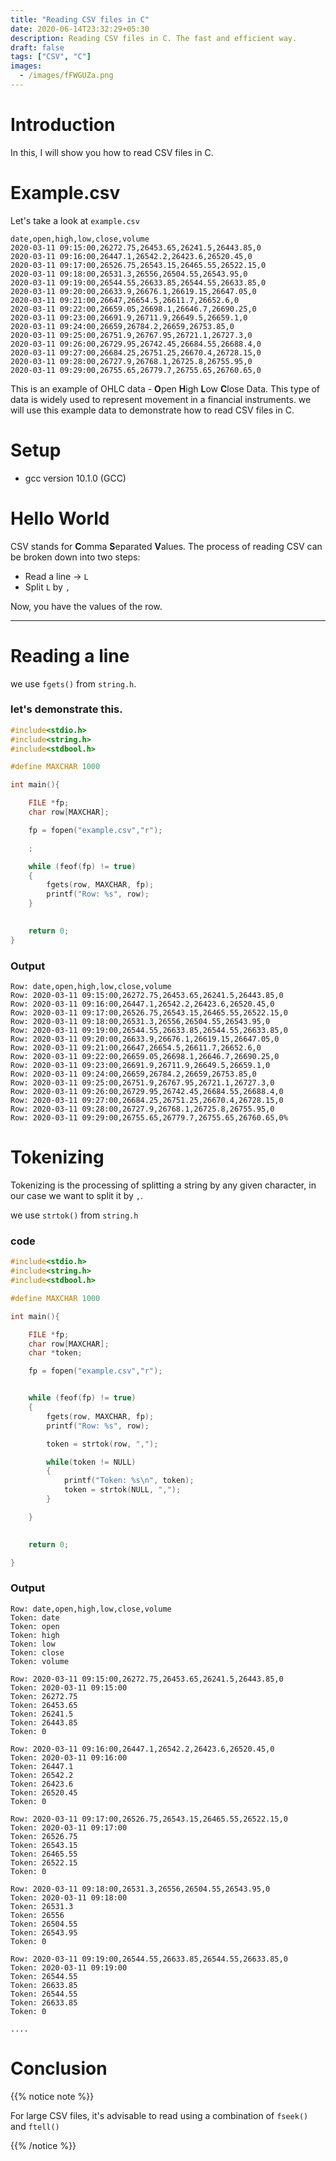 ```yaml
---
title: "Reading CSV files in C"
date: 2020-06-14T23:32:29+05:30
description: Reading CSV files in C. The fast and efficient way.
draft: false
tags: ["CSV", "C"]
images:
  - /images/fFWGUZa.png
---
```



# Introduction

In this, I will show you how to read CSV files in C.

# Example.csv

Let's take a look at `example.csv`

```csv
date,open,high,low,close,volume
2020-03-11 09:15:00,26272.75,26453.65,26241.5,26443.85,0
2020-03-11 09:16:00,26447.1,26542.2,26423.6,26520.45,0
2020-03-11 09:17:00,26526.75,26543.15,26465.55,26522.15,0
2020-03-11 09:18:00,26531.3,26556,26504.55,26543.95,0
2020-03-11 09:19:00,26544.55,26633.85,26544.55,26633.85,0
2020-03-11 09:20:00,26633.9,26676.1,26619.15,26647.05,0
2020-03-11 09:21:00,26647,26654.5,26611.7,26652.6,0
2020-03-11 09:22:00,26659.05,26698.1,26646.7,26690.25,0
2020-03-11 09:23:00,26691.9,26711.9,26649.5,26659.1,0
2020-03-11 09:24:00,26659,26784.2,26659,26753.85,0
2020-03-11 09:25:00,26751.9,26767.95,26721.1,26727.3,0
2020-03-11 09:26:00,26729.95,26742.45,26684.55,26688.4,0
2020-03-11 09:27:00,26684.25,26751.25,26670.4,26728.15,0
2020-03-11 09:28:00,26727.9,26768.1,26725.8,26755.95,0
2020-03-11 09:29:00,26755.65,26779.7,26755.65,26760.65,0
```

This is an example of OHLC data - **O**pen **H**igh **L**ow **C**lose Data. This type of data is widely used to represent movement in a financial instruments. we will use this example data to demonstrate how to read CSV files in C.

# Setup

* gcc version 10.1.0 (GCC)

# Hello World

CSV stands for **C**omma **S**eparated **V**alues.
The process of reading CSV can be broken down into two steps:

* Read a line -> `L`
* Split `L` by `,`

Now, you have the values of the row.

---

# Reading a line

we use `fgets()` from `string.h`.


### let's demonstrate this.

```c
#include<stdio.h>
#include<string.h>
#include<stdbool.h>

#define MAXCHAR 1000

int main(){

    FILE *fp;
    char row[MAXCHAR];

    fp = fopen("example.csv","r");

    ;

    while (feof(fp) != true)
    {
        fgets(row, MAXCHAR, fp);
        printf("Row: %s", row);
    }
    

    return 0;
}

```


### Output

```output
Row: date,open,high,low,close,volume
Row: 2020-03-11 09:15:00,26272.75,26453.65,26241.5,26443.85,0
Row: 2020-03-11 09:16:00,26447.1,26542.2,26423.6,26520.45,0
Row: 2020-03-11 09:17:00,26526.75,26543.15,26465.55,26522.15,0
Row: 2020-03-11 09:18:00,26531.3,26556,26504.55,26543.95,0
Row: 2020-03-11 09:19:00,26544.55,26633.85,26544.55,26633.85,0
Row: 2020-03-11 09:20:00,26633.9,26676.1,26619.15,26647.05,0
Row: 2020-03-11 09:21:00,26647,26654.5,26611.7,26652.6,0
Row: 2020-03-11 09:22:00,26659.05,26698.1,26646.7,26690.25,0
Row: 2020-03-11 09:23:00,26691.9,26711.9,26649.5,26659.1,0
Row: 2020-03-11 09:24:00,26659,26784.2,26659,26753.85,0
Row: 2020-03-11 09:25:00,26751.9,26767.95,26721.1,26727.3,0
Row: 2020-03-11 09:26:00,26729.95,26742.45,26684.55,26688.4,0
Row: 2020-03-11 09:27:00,26684.25,26751.25,26670.4,26728.15,0
Row: 2020-03-11 09:28:00,26727.9,26768.1,26725.8,26755.95,0
Row: 2020-03-11 09:29:00,26755.65,26779.7,26755.65,26760.65,0%   
```

# Tokenizing

Tokenizing is the processing of splitting a string by any given character, in our case we want to split it by `,`.

we use `strtok()` from `string.h`

### code

```c
#include<stdio.h>
#include<string.h>
#include<stdbool.h>

#define MAXCHAR 1000

int main(){

    FILE *fp;
    char row[MAXCHAR];
    char *token;

    fp = fopen("example.csv","r");


    while (feof(fp) != true)
    {
        fgets(row, MAXCHAR, fp);
        printf("Row: %s", row);

        token = strtok(row, ",");

        while(token != NULL)
        {
            printf("Token: %s\n", token);
            token = strtok(NULL, ",");
        }

    }
    

    return 0;

}
```

### Output

```output
Row: date,open,high,low,close,volume
Token: date
Token: open
Token: high
Token: low
Token: close
Token: volume

Row: 2020-03-11 09:15:00,26272.75,26453.65,26241.5,26443.85,0
Token: 2020-03-11 09:15:00
Token: 26272.75
Token: 26453.65
Token: 26241.5
Token: 26443.85
Token: 0

Row: 2020-03-11 09:16:00,26447.1,26542.2,26423.6,26520.45,0
Token: 2020-03-11 09:16:00
Token: 26447.1
Token: 26542.2
Token: 26423.6
Token: 26520.45
Token: 0

Row: 2020-03-11 09:17:00,26526.75,26543.15,26465.55,26522.15,0
Token: 2020-03-11 09:17:00
Token: 26526.75
Token: 26543.15
Token: 26465.55
Token: 26522.15
Token: 0

Row: 2020-03-11 09:18:00,26531.3,26556,26504.55,26543.95,0
Token: 2020-03-11 09:18:00
Token: 26531.3
Token: 26556
Token: 26504.55
Token: 26543.95
Token: 0

Row: 2020-03-11 09:19:00,26544.55,26633.85,26544.55,26633.85,0
Token: 2020-03-11 09:19:00
Token: 26544.55
Token: 26633.85
Token: 26544.55
Token: 26633.85
Token: 0

....
```

# Conclusion

{{% notice note %}}

For large CSV files, it's advisable to read using a combination of `fseek()` and `ftell()`

{{% /notice %}}
